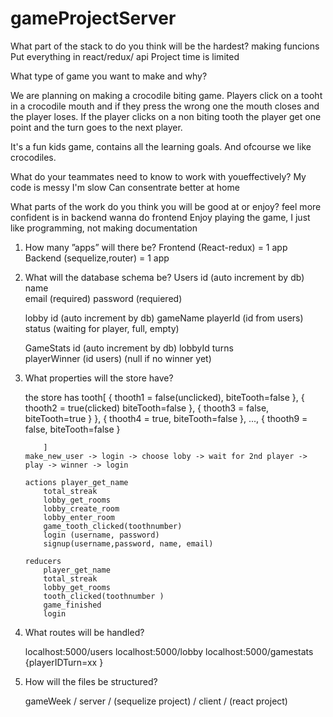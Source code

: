 # gameProjectServer
What part of the stack to do you think will be the hardest?
making funcions
Put everything in react/redux/ api
Project time is limited


What type of game you want to make and why?

We are planning on making a crocodile biting game. Players click on a tooht in a crocodile mouth and if they press the wrong one
the mouth closes and the player loses. If the player clicks on a non biting tooth the player get one point and the turn goes to 
the next player. 

It's a fun kids game, contains all the learning goals. And ofcourse we like crocodiles. 


What do your teammates need to know to work with youeffectively?
<Jeroen> My code is messy 
<Sooyoung> I'm slow
<Sooyoung> Can consentrate better at home


What parts of the work do you think you will be good at or enjoy?
<Sooyung> feel more confident is in backend wanna do frontend
<Jeroen> Enjoy playing the game, I just like programming, not making documentation

1. How many ”apps” will there be?
Frontend (React-redux) = 1 app
Backend (sequelize,router) = 1 app


2.  What will the database schema be?
	Users		id (auto increment by db)
			name	
			email (required)
			password (requiered)

	lobby		id (auto increment by db)
			gameName
			playerId (id from users)
			status (waiting for player, full, empty)

	GameStats	id (auto increment by db)
			lobbyId
			turns	
			playerWinner (id users) (null if no winner yet)


3.  What properties will the store have?

	the store has 
		tooth[ 	{ thooth1 = false(unclicked), biteTooth=false }, 
		       	{ thooth2 = true(clicked) biteTooth=false      },
			{ thooth3 = false, biteTooth=true }	 },
			{ thooth4 = true, biteTooth=false },
			...,
			{ thooth9 = false, biteTooth=false }

		    ]
		make_new_user -> login -> choose loby -> wait for 2nd player -> play -> winner -> login 

		actions player_get_name
			total_streak
			lobby_get_rooms 
			lobby_create_room
			lobby_enter_room
			game_tooth_clicked(toothnumber)
			login (username, password)
			signup(username,password, name, email)			
	
		reducers
			player_get_name
			total_streak
			lobby_get_rooms
			tooth_clicked(toothnumber )
			game_finished
			login
		

4.  What routes will be handled?

	localhost:5000/users
	localhost:5000/lobby
	localhost:5000/gamestats {playerIDTurn=xx }

5.  How will the files be structured?
	
	gameWeek / server / (sequelize project)
		 / client / (react project)



 

